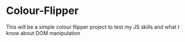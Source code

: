 # Colour-Flipper
This will be a simple colour flipper project to test my JS skills and what I know about DOM manipulation 
